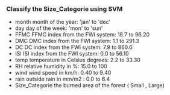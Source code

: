 ### Classify the Size_Categorie using SVM

* month	month of the year: 'jan' to 'dec'
* day	day of the week: 'mon' to 'sun'
* FFMC	FFMC index from the FWI system: 18.7 to 96.20
* DMC	DMC index from the FWI system: 1.1 to 291.3
* DC	DC index from the FWI system: 7.9 to 860.6
* ISI	ISI index from the FWI system: 0.0 to 56.10
* temp	temperature in Celsius degrees: 2.2 to 33.30
* RH	relative humidity in %: 15.0 to 100
* wind	wind speed in km/h: 0.40 to 9.40
* rain	outside rain in mm/m2 : 0.0 to 6.4
* Size_Categorie 	the burned area of the forest ( Small , Large)